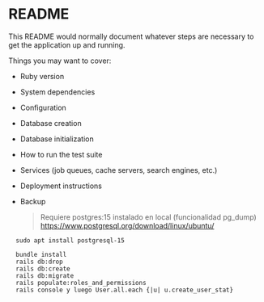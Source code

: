 # README

This README would normally document whatever steps are necessary to get the
application up and running.

Things you may want to cover:

* Ruby version

* System dependencies

* Configuration

* Database creation

* Database initialization

* How to run the test suite

* Services (job queues, cache servers, search engines, etc.)

* Deployment instructions

* Backup
  > Requiere postgres:15 instalado en local (funcionalidad pg_dump)
  > https://www.postgresql.org/download/linux/ubuntu/
```
  sudo apt install postgresql-15
```
```
  bundle install
  rails db:drop
  rails db:create
  rails db:migrate
  rails populate:roles_and_permissions
  rails console y luego User.all.each {|u| u.create_user_stat}
```


